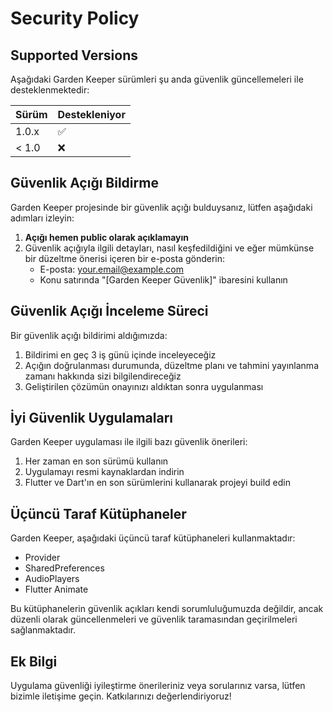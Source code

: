 # Security Policy

## Supported Versions

Aşağıdaki Garden Keeper sürümleri şu anda güvenlik güncellemeleri ile desteklenmektedir:

| Sürüm | Destekleniyor |
| ------- | ------------------ |
| 1.0.x   | :white_check_mark: |
| < 1.0   | :x:                |

## Güvenlik Açığı Bildirme

Garden Keeper projesinde bir güvenlik açığı bulduysanız, lütfen aşağıdaki adımları izleyin:

1. **Açığı hemen public olarak açıklamayın**
2. Güvenlik açığıyla ilgili detayları, nasıl keşfedildiğini ve eğer mümkünse bir düzeltme önerisi içeren bir e-posta gönderin: 
   - E-posta: your.email@example.com
   - Konu satırında "[Garden Keeper Güvenlik]" ibaresini kullanın

## Güvenlik Açığı İnceleme Süreci

Bir güvenlik açığı bildirimi aldığımızda:

1. Bildirimi en geç 3 iş günü içinde inceleyeceğiz
2. Açığın doğrulanması durumunda, düzeltme planı ve tahmini yayınlanma zamanı hakkında sizi bilgilendireceğiz
3. Geliştirilen çözümün onayınızı aldıktan sonra uygulanması

## İyi Güvenlik Uygulamaları

Garden Keeper uygulaması ile ilgili bazı güvenlik önerileri:

1. Her zaman en son sürümü kullanın
2. Uygulamayı resmi kaynaklardan indirin
3. Flutter ve Dart'ın en son sürümlerini kullanarak projeyi build edin

## Üçüncü Taraf Kütüphaneler

Garden Keeper, aşağıdaki üçüncü taraf kütüphaneleri kullanmaktadır:

- Provider
- SharedPreferences
- AudioPlayers
- Flutter Animate

Bu kütüphanelerin güvenlik açıkları kendi sorumluluğumuzda değildir, ancak düzenli olarak güncellenmeleri ve güvenlik taramasından geçirilmeleri sağlanmaktadır.

## Ek Bilgi

Uygulama güvenliği iyileştirme önerileriniz veya sorularınız varsa, lütfen bizimle iletişime geçin. Katkılarınızı değerlendiriyoruz!